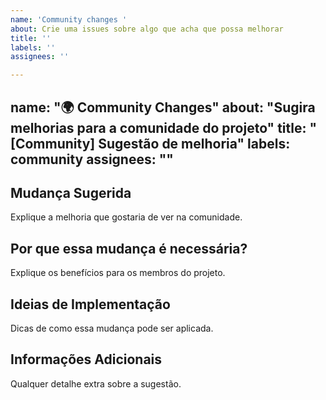 ```yaml
---
name: 'Community changes '
about: Crie uma issues sobre algo que acha que possa melhorar
title: ''
labels: ''
assignees: ''

---
```


name: "🌍 Community Changes"
about: "Sugira melhorias para a comunidade do projeto"
title: "[Community] Sugestão de melhoria"
labels: community
assignees: ""
---

## Mudança Sugerida
Explique a melhoria que gostaria de ver na comunidade.

## Por que essa mudança é necessária?
Explique os benefícios para os membros do projeto.

## Ideias de Implementação
Dicas de como essa mudança pode ser aplicada.

## Informações Adicionais
Qualquer detalhe extra sobre a sugestão.
